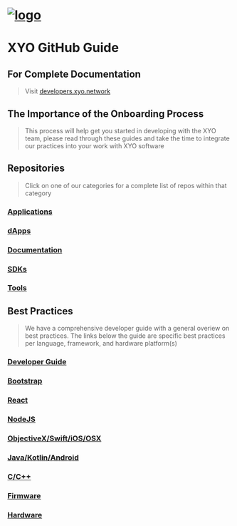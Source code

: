 [logo]: https://cdn.xy.company/img/brand/XY_Logo_GitHub.png

# [![logo]](https://xy.company)

# XYO GitHub Guide

## For Complete Documentation 

> Visit [developers.xyo.network](https://developers.xyo.network/)

## The Importance of the Onboarding Process

> This process will help get you started in developing with the XYO team, please read through these guides and take the time to integrate our practices into your work with XYO software

## Repositories
> Click on one of our categories for a complete list of repos within that category

### [Applications](./repositories/applications.md)

### [dApps](./repositories/dapps.md)

### [Documentation](./repositories/documentation.md)

### [SDKs](./repositories/sdks.md)

### [Tools](./repositories/tools.md)

## Best Practices
> We have a comprehensive developer guide with a general overiew on best practices. The links below the guide are specific best practices per language, framework, and hardware platform(s)

### [Developer Guide](./bestpractices/developer-guide.md) 

### [Bootstrap](./bestpractices/bootstrap.md)

### [React](./bestpractices/react.md)

### [NodeJS](./bestpractices/nodejs.md)

### [ObjectiveX/Swift/iOS/OSX](./bestpractices/objectivec-swift-ios-osx.md)

### [Java/Kotlin/Android](./bestpractices/java-kotlin-android.md)

### [C/C++](./bestpractices/c-c++.md)

### [Firmware](./bestpractices/firmware.md)

### [Hardware](./bestpractices/hardware.md)

